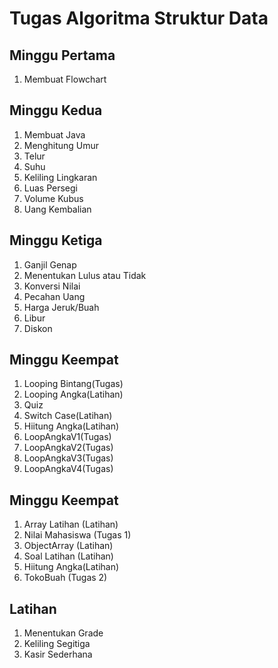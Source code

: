 # Tugas Algoritma Struktur Data

## Minggu Pertama 
1. Membuat Flowchart

## Minggu Kedua
1. Membuat Java
2. Menghitung Umur
3. Telur
4. Suhu
5. Keliling Lingkaran
6. Luas Persegi
7. Volume Kubus
8. Uang Kembalian

## Minggu Ketiga
1. Ganjil Genap
2. Menentukan Lulus atau Tidak
3. Konversi Nilai 
4. Pecahan Uang
5. Harga Jeruk/Buah
6. Libur
7. Diskon

## Minggu Keempat
1. Looping Bintang(Tugas)
2. Looping Angka(Latihan)
3. Quiz
4. Switch Case(Latihan)
5. Hiitung Angka(Latihan)
6. LoopAngkaV1(Tugas)
7. LoopAngkaV2(Tugas)
8. LoopAngkaV3(Tugas)
9. LoopAngkaV4(Tugas)

## Minggu Keempat
1. Array Latihan (Latihan)
2. Nilai Mahasiswa (Tugas 1)
3. ObjectArray (Latihan)
4. Soal Latihan (Latihan)
5. Hiitung Angka(Latihan)
6. TokoBuah (Tugas 2)

## Latihan 
1. Menentukan Grade
2. Keliling Segitiga
3. Kasir Sederhana

